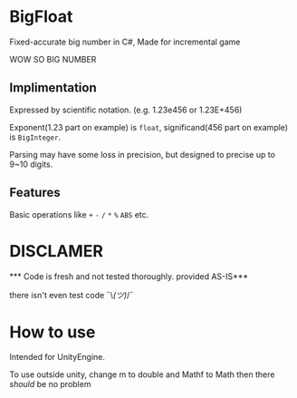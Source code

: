 # BigFloat
Fixed-accurate big number in C#, Made for incremental game

WOW SO BIG NUMBER

## Implimentation
Expressed by scientific notation. (e.g. 1.23e456 or 1.23E+456) 

Exponent(1.23 part on example) is `float`,  significand(456 part on example) is `BigInteger`.

Parsing may have some loss in precision, but designed to precise up to 9~10 digits.

## Features
Basic operations like `+` `-` `/` `*` `%` `ABS` etc.

# DISCLAMER
*** Code is fresh and not tested thoroughly. provided AS-IS***

there isn't even test code ¯\\_(ツ)_/¯ 

# How to use
Intended for UnityEngine.

To use outside unity, change m to double and Mathf to Math then there *should* be no problem 

